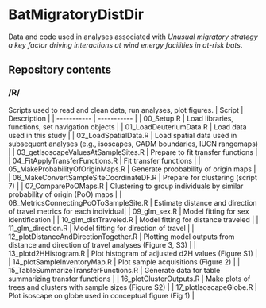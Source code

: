 # BatMigratoryDistDir

Data and code used in analyses associated with _Unusual migratory strategy a key factor driving interactions at wind energy facilities in at-risk bats_.

## Repository contents
### /R/
Scripts used to read and clean data, run analyses, plot figures.
| Script                                  | Description |
| -----------                             | ----------- |
| 00_Setup.R                              | Load libraries, functions, set navigation objects |
| 01_LoadDeuteriumData.R                  | Load data used in this study |
| 02_LoadSpatialData.R                    | Load spatial data used in subsequent analyses (e.g., isoscapes, GADM boundaries, IUCN rangemaps) |
| 03_getIsoscapeValuesAtSampleSites.R     | Prepare to fit transfer functions |
| 04_FitApplyTransferFunctions.R          | Fit transfer functions |
| 05_MakeProbabilityOfOriginMaps.R        | Generate proobability of origin maps |
| 06_MakeConvertSampleSiteCoordinateDF.R  | Prepare for clustering (script 7) |
| 07_ComparePoOMaps.R                     | Clustering to group individuals by similar probability of origin (PoO) maps |
| 08_MetricsConnectingPoOToSampleSite.R   | Estimate distance and direction of travel metrics for each individual|
| 09_glm_sex.R                            | Model fitting for sex identification |
| 10_glm_distTraveled.R                   | Model fitting for distance traveled |
| 11_glm_direction.R                      | Model fitting for direction of travel |
| 12_plotDistanceAndDirectionTogether.R   | Plotting model outputs from distance and direction of travel analyses (Figure 3, S3) |
| 13_plotd2HHistogram.R                   | Plot histogram of adjusted d2H values (Figure S1) |
| 14_plotSampleInventoryMap.R             | Plot sample acquisitions (Figure 2) |
| 15_TableSummarizeTransferFunctions.R    | Generate data for table summarizing transfer functions |
| 16_plotClusterOutputs.R                 | Make plots of trees and clusters with sample sizes (Figure S2) |
| 17_plotIsoscapeGlobe.R                  | Plot isoscape on globe used in conceptual figure (Fig 1) |
